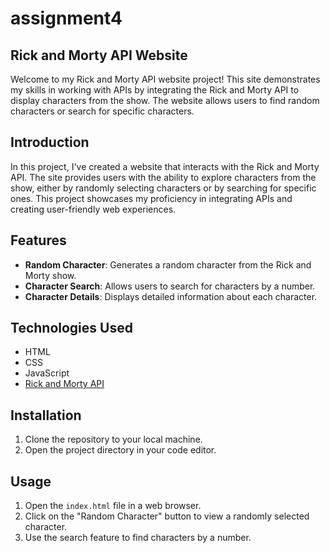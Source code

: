 # assignment4

## Rick and Morty API Website

Welcome to my Rick and Morty API website project! This site demonstrates my skills in working with APIs by integrating the Rick and Morty API to display characters from the show. The website allows users to find random characters or search for specific characters.

## Introduction

In this project, I've created a website that interacts with the Rick and Morty API. The site provides users with the ability to explore characters from the show, either by randomly selecting characters or by searching for specific ones. This project showcases my proficiency in integrating APIs and creating user-friendly web experiences.

## Features

- **Random Character**: Generates a random character from the Rick and Morty show.
- **Character Search**: Allows users to search for characters by a number.
- **Character Details**: Displays detailed information about each character.

## Technologies Used

- HTML
- CSS
- JavaScript
- [Rick and Morty API](https://rickandmortyapi.com/)

## Installation

1. Clone the repository to your local machine.
2. Open the project directory in your code editor.

## Usage

1. Open the `index.html` file in a web browser.
2. Click on the "Random Character" button to view a randomly selected character.
3. Use the search feature to find characters by a number. 

